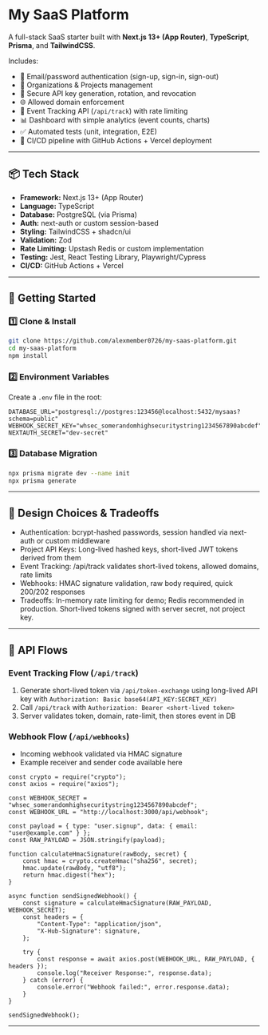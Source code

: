 # My SaaS Platform

A full-stack SaaS starter built with **Next.js 13+ (App Router)**, **TypeScript**, **Prisma**, and **TailwindCSS**.

Includes:
- 🔑 Email/password authentication (sign-up, sign-in, sign-out)
- 🏢 Organizations & Projects management
- 🔐 Secure API key generation, rotation, and revocation
- 🌐 Allowed domain enforcement
- 📡 Event Tracking API (`/api/track`) with rate limiting
- 📊 Dashboard with simple analytics (event counts, charts)
- ✅ Automated tests (unit, integration, E2E)
- 🚀 CI/CD pipeline with GitHub Actions + Vercel deployment

---

## 📦 Tech Stack

- **Framework:** Next.js 13+ (App Router)
- **Language:** TypeScript
- **Database:** PostgreSQL (via Prisma)
- **Auth:** next-auth or custom session-based
- **Styling:** TailwindCSS + shadcn/ui
- **Validation:** Zod
- **Rate Limiting:** Upstash Redis or custom implementation
- **Testing:** Jest, React Testing Library, Playwright/Cypress
- **CI/CD:** GitHub Actions + Vercel

---

## 🚀 Getting Started

### 1️⃣ Clone & Install
```bash
git clone https://github.com/alexmember0726/my-saas-platform.git
cd my-saas-platform
npm install
```

### 2️⃣ Environment Variables
Create a `.env` file in the root:

```env
DATABASE_URL="postgresql://postgres:123456@localhost:5432/mysaas?schema=public"
WEBHOOK_SECRET_KEY="whsec_somerandomhighsecuritystring1234567890abcdef"
NEXTAUTH_SECRET="dev-secret"
```

### 3️⃣ Database Migration
```bash
npx prisma migrate dev --name init
npx prisma generate
```

---

## 🧩 Design Choices & Tradeoffs

- Authentication: bcrypt-hashed passwords, session handled via next-auth or custom middleware
- Project API Keys: Long-lived hashed keys, short-lived JWT tokens derived from them
- Event Tracking: /api/track validates short-lived tokens, allowed domains, rate limits
- Webhooks: HMAC signature validation, raw body required, quick 200/202 responses
- Tradeoffs: In-memory rate limiting for demo; Redis recommended in production. Short-lived tokens signed with server secret, not project key.

---

## 🔗 API Flows

### Event Tracking Flow (`/api/track`)

1. Generate short-lived token via `/api/token-exchange` using long-lived API key with `Authorization: Basic base64(API_KEY:SECRET_KEY)`
2. Call `/api/track` with `Authorization: Bearer <short-lived token>`
3. Server validates token, domain, rate-limit, then stores event in DB

### Webhook Flow (`/api/webhooks`)

- Incoming webhook validated via HMAC signature
- Example receiver and sender code available here
```
const crypto = require("crypto");
const axios = require("axios");

const WEBHOOK_SECRET = "whsec_somerandomhighsecuritystring1234567890abcdef";
const WEBHOOK_URL = "http://localhost:3000/api/webhook";

const payload = { type: "user.signup", data: { email: "user@example.com" } };
const RAW_PAYLOAD = JSON.stringify(payload);

function calculateHmacSignature(rawBody, secret) {
    const hmac = crypto.createHmac("sha256", secret);
    hmac.update(rawBody, "utf8");
    return hmac.digest("hex");
}

async function sendSignedWebhook() {
    const signature = calculateHmacSignature(RAW_PAYLOAD, WEBHOOK_SECRET);
    const headers = {
        "Content-Type": "application/json",
        "X-Hub-Signature": signature,
    };

    try {
        const response = await axios.post(WEBHOOK_URL, RAW_PAYLOAD, { headers });
        console.log("Receiver Response:", response.data);
    } catch (error) {
        console.error("Webhook failed:", error.response.data);
    }
}

sendSignedWebhook();
```

---
